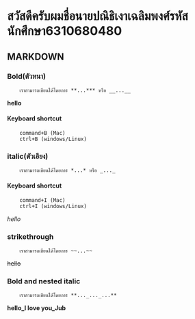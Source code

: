 # สวัสดีครับผมชื่อนายปณิธิเงาเฉลิมพงศ์รหัสนักศึกษา6310680480
## MARKDOWN
### Bold(ตัวหนา)
        เราสามารถเขียนได้โดยการ **...*** หรือ __...__
**hello**
#### Keyboard shortcut
        command+B (Mac)
        ctrl+B (windows/Linux)
### italic(ตัวเอียง)
        เราสามารถเขียนได้โดยการ *...* หรือ _..._
#### Keyboard shortcut
        command+I (Mac)
        ctrl+I (windows/Linux)
*hello*
### strikethrough
        เราสามารถเขียนได้โดยการ ~~...~~
~~hello~~
### Bold and nested italic
        เราสามารถเขียนได้โดยการ **..._..._...**
**hello_I love you_Jub**
